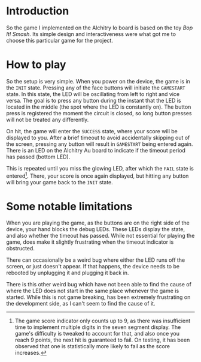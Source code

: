 # Introduction

So the game I implemented on the Alchitry Io board is based on the toy _Bop It! Smash_. Its simple design and interactiveness were what got me to choose this particular game for the project.

# How to play

So the setup is very simple. When you power on the device, the game is in the `INIT` state.
Pressing any of the face buttons will initiate the `GAMESTART` state. In this state, the LED will be oscillating from left to right and vice versa.
The goal is to press any button during the instant that the LED is located in the middle (the spot where the LED is constantly on). The button press is registered the moment the circuit is closed, so long button presses will not be treated any differently.

On hit, the game will enter the `SUCCESS` state, where your score will be displayed to you. After a brief timeout to avoid accidentally skipping out of the screen, pressing any button will result in `GAMESTART` being entered again. There is an LED on the Alchitry Au board to indicate if the timeout period has passed (bottom LED).

This is repeated until you miss the glowing LED, after which the `FAIL` state is entered[^1].
There, your score is once again displayed, but hitting any button will bring your game back to the `INIT` state.

# Some notable limitations

When you are playing the game, as the buttons are on the right side of the device, your hand blocks the debug LEDs. These LEDs display the state, and also whether the timeout has passed. While not essential for playing the game, does make it slightly frustrating when the timeout indicator is obstructed.

There can occasionally be a weird bug where either the LED runs off the screen, or just doesn't appear. If that happens, the device needs to be rebooted by unplugging it and plugging it back in.

There is this other weird bug which have not been able to find the cause of where the LED does not start in the same place whenever the game is started. While this is not game breaking, has been extremely frustrating on the development side, as I can't seem to find the cause of it.

[^1]: The game score indicator only counts up to 9, as there was insufficient time to implement multiple digits in the seven segment display. The game's difficulty is tweaked to account for that, and also once you reach 9 points, the next hit is guaranteed to fail. On testing, it has been observed that one is statistically more likely to fail as the score increases.
